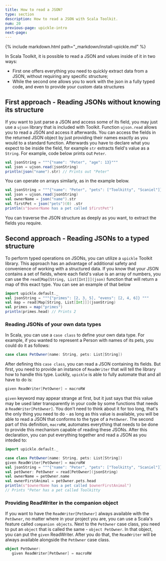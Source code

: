 ```yaml
---
title: How to read a JSON?
type: section
description: How to read a JSON with Scala Toolkit.
num: 20
previous-page: upickle-intro
next-page: 
---
```


{% include markdown.html path="_markdown/install-upickle.md" %}

In Scala Toolkit, it is possible to read a JSON and values inside of it in two ways:
 - First one offers everything you need to quickly extract data from a JSON, without requiring any specific structure;
 - While the second one allows you to work with the json in a fully typed code, and even to provide your custom data structures

## First approach - Reading JSONs without knowing its structure
If you want to just parse a JSON and access some of its field, you may just use a `ujson` library that is included with Toolkit. 
Function `ujson.read` allows you to read a JSON and access it afterwards. 
You can access the fields in the returned JSON object by just providing their names exactly as you would to a standard function.
Afterwards you have to declare what you expect to be inside the field, for example `str` extracts field's value as a `String`.
For example, code below prints out `Peter`.
```scala
val jsonString = """{"name": "Peter", "age": 13}"""
val json = ujson.read(jsonString)
println(json("name").str) // Prints out "Peter"
```
You can operate on arrays similarly, as in the example below.
```scala
val jsonString = """{"name": "Peter", "pets": ["Toolkitty", "Scaniel"]}"""
val json = ujson.read(jsonString)
val ownerName = json("name").str
val firstPet = json("pets")(0) .str
println(s"$ownerName has a pet called $firstPet")
```
You can traverse the JSON structure as deeply as you want, to extract the fields you require.

## Second approach - Reading JSONs to a typed structure
To perform typed operations on JSONs, you can utilize a `upickle` Toolkit library. 
This approach has an advantage of additional safety and convenience of working with a structured data.
If you know that your JSON contains a set of fields, where each field's value is an array of numbers, 
you can use the `read[Map[String, List[Int]]](json)` function that will return a map of this exact type.
You can see an example of that below
```scala
import upickle.default._
val jsonString = """{"primes": [2, 3, 5], "evens": [2, 4, 6]} """
val map = read[Map[String, List[Int]]](jsonString)
val primes = map("primes")
println(primes.head) // Prints 2
```

### Reading JSONs of your own data types
In Scala, you can use a `case class` to define your own data type. For example, if you wanted to represent a Person with names of its pets, you could do it as follows:
```scala
case class PetOwner(name: String, pets: List[String])
```
After defining this `case class`, you can read a JSON containing its fields. But first, you need to provide an instance of `ReadWriter` that will tell the library
how to handle this type. Luckily, `upickle` is able to fully automate that and all have to do is:
```scala
given ReadWriter[PetOwner] = macroRW
```
`given` keyword may appear strange at first, but it just says that this value may be used later transparently in your code by some functions that needs a `ReadWriter[PetOwner]`. 
You don't need to think about it for too long, that's the only thing you need to do - as long as this value is available, you will be able to read a JSON that conforms to the type of a `PetOwner`.
The second part of this definition, `macroRW`, automates everything that needs to be done to provide this mechanism capable of reading these JSONs.
After this declaration, you can put everything together and read a JSON as you inteded to:
```scala
import upickle.default._

case class PetOwner(name: String, pets: List[String])
given ReadWriter[PetOwner] = macroRW
val jsonString = """{"name": "Peter", "pets": ["Toolkitty", "Scaniel"]}"""
val petOwner: PetOwner = read[PetOwner](jsonString)
val ownerName = petOwner.name
val ownerFirstAnimal = petOwner.pets.head
println(s"$ownerName has a pet called $ownerFirstAnimal") 
// Prints "Peter has a pet called Toolkitty
``` 

### Providing ReadWriter in the companion object

If you want to have the `ReadWriter[PetOwner]` always available with the `PetOwner`, no matter where in your project you are, you can use a Scala's feature called `companion objects`.
Next to the `PetOwner` case class, you need to put an `object` that is called the same - `object PetOwner`. In that object, you can put the `given` ReadWriter.
After you do that, the `ReadWriter` will be always available alongside the `PetOwner` case class.
```scala
object PetOwner:
   given ReadWriter[PetOwner] = macroRW
```